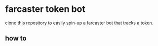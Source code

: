# farcaster token bot

clone this repository to easily spin-up a farcaster bot that tracks a token.

## how to